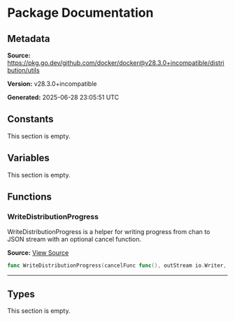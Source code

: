 # Package Documentation

## Metadata

**Source:** https://pkg.go.dev/github.com/docker/docker@v28.3.0+incompatible/distribution/utils

**Version:** v28.3.0+incompatible

**Generated:** 2025-06-28 23:05:51 UTC

## Constants

This section is empty.

## Variables

This section is empty.

## Functions

### WriteDistributionProgress

WriteDistributionProgress is a helper for writing progress from chan to JSON
stream with an optional cancel function.

**Source:** [View Source](https://github.com/docker/docker/blob/v28.3.0/distribution/utils/progress.go#L16)  

```go
func WriteDistributionProgress(cancelFunc func(), outStream io.Writer, progressChan <-chan progress.Progress)
```

---

## Types

This section is empty.

